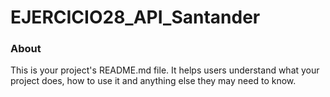 EJERCICIO28_API_Santander
=========================

### About

This is your project's README.md file. It helps users understand what your
project does, how to use it and anything else they may need to know.